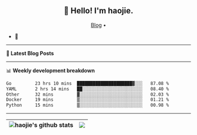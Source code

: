 <h2 align="center">👋 Hello! I'm haojie.</h2>
<p align="center">
  <a href="https://aoyouer.com">Blog</a> •
</p>


- 🔭 


-------

**📝 Latest Blog Posts**


-------

📊 **Weekly development breakdown**
<!--START_SECTION:waka-->

```txt
Go         23 hrs 10 mins  █████████████████████▓░░░   87.08 %
YAML       2 hrs 14 mins   ██░░░░░░░░░░░░░░░░░░░░░░░   08.40 %
Other      32 mins         ▓░░░░░░░░░░░░░░░░░░░░░░░░   02.03 %
Docker     19 mins         ▒░░░░░░░░░░░░░░░░░░░░░░░░   01.21 %
Python     15 mins         ▒░░░░░░░░░░░░░░░░░░░░░░░░   00.98 %
```

<!--END_SECTION:waka-->

-------



| <img align="center" src="https://github-readme-stats.vercel.app/api?username=haojie06&show_icons=true&theme=graywhite&show_icons=true&count_private=true&include_all_commits=true&hide_border=true" alt="haojie's github stats" /> | <img align="center" src="https://github-readme-stats.vercel.app/api/top-langs/?username=haojie06&layout=compact&theme=graywhite&hide_border=true&hide=css,html" /> |
| ------------- | ------------- |


